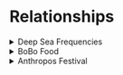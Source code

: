 # Relationships



<details>

<summary>Deep Sea Frequencies</summary>

\[ was Psychedelic Jelly ]

Bristol-based, west country, United Kingdom

* [Facebook page](https://www.facebook.com/DeepSeaFrequencies) — keep up to date with our events and releases
* [SoundCloud page](https://soundcloud.com/DeepSeaFrequencies) — stream our releases and favourite music
* [Bandcamp page](https://deepseafrequencies.bandcamp.com/) — buy our music, support our artists 💜
* [Instagram page](https://www.instagram.com/psyjelly_new/) — (currently inactive)

### Contact

* [Gmail us](mailto:psyjelly@gmail.com)&#x20;
* [Email us](mailto:info@psyjelly.co.uk) (subject to change; please email via Gmail instead)

</details>

<details>

<summary>BoBo Food</summary>

Đà Nẵng, Quảng Nam, Việt Nam

* [Facebook page](https://www.facebook.com/GreekBoBoFood)&#x20;
* Instagram page&#x20;
* [Google Maps listing](https://maps.app.goo.gl/m4N788WYKXYn8TeS6)&#x20;

</details>

<details>

<summary>Anthropos Festival</summary>

Hertfordshire, north of London, United Kingdom

* [Facebook page](https://www.facebook.com/AnthroposFestival/)&#x20;
* Telegram notification channel?&#x20;
* Instagram page&#x20;

</details>

